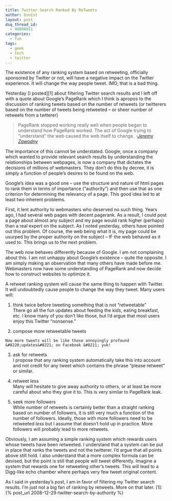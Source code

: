 ```yaml
---
title: Twitter Search Ranked By ReTweets
author: bsoist
layout: post
dsq_thread_id:
  - 48008011
categories:
  - fun
tags:
  - geek
  - tech
  - twitter
---
```

The existence of any ranking system based on retweeting, officially sponsored by Twitter or not, will have a negative impact on the Twitter experience. It will change the way people tweet. IMO, that is a bad thing. 

Yesterday [I posted][1] about filtering Twitter search results and I left off with a quote about Google&#8217;s PageRank which I think is apropos to the discussion of ranking tweets based on the number of retweets (or twitterers based on the number of tweets being retweeted &#8211; or sheer number of retweets from a twtterer) 

> PageRank stopped working really well when people began to understand how PageRank worked. The act of Google trying to &#8220;understand&#8221; the web caused the web itself to change. <cite> -<a href="http://jeremy.zawodny.com/blog/archives/000751.html" title="PageRank is Dead (by Jeremy Zawodny) 5/24/2003">Jeremy Zawodny</a></cite>

The importance of this cannot be understated. Google, once a company which wanted to provide relevant search results by understanding the relationships between webpages, is now a company that dictates the decisions of millions of webmasters. They don&#8217;t do this by decree, it is simply a function of people&#8217;s desires to be found on the web. 

Google&#8217;s idea was a good one &#8211; use the structure and nature of html pages to rank them in terms of importance (&#8220;authority&#8221;) and then use that as one criterion for determining the relevancy of a page. This good idea led to at least two inherent problems. 

First, it lent authority to webmasters who deserved no such thing. Years ago, I had several web pages with decent pagerank. As a result, I could post a page about almost any subject and my page would rank higher (perhaps) than a real expert on the subject. As I noted yesterday, others have pointed out this problem. Of course, the web being what it is, my page could be usurped by the proper authority on the subject &#8211; IF the web behaved as it used to. This brings us to the next problem.

The web now behaves differently because of Google. I am not complaining about this. I am not unhappy about Google&#8217;s existence &#8211; quite the opposite. I am simply making an observation that many others have made before me. Webmasters now have some understanding of PageRank and now decide how to construct websites to optimize it. 

A retweet ranking system will cause the same thing to happen with Twitter. It will undoubtedly cause people to change the way they tweet. Many users will:

  1. think twice before tweeting something that is not &#8220;retweetable&#8221;  
    There go all the fun updates about feeding the kids, eating breakfast, etc. I know many of you don&#8217;t like those, but I&#8217;d argue that most users enjoy this Twitter &#8220;nonsense.&#8221;

  2. compose more retweetable tweets  
      
    Now more tweets will be like those annoyingly profound &#8220;updates&#8221; on Facebook &#8211; yuk!

  3. ask for retweets  
    I propose that any ranking system automatically take this into account and not credit for any tweet which contains the phrase &#8220;please retweet&#8221; or similar.

  4. retweet less  
    Many will hesitate to give away authority to others, or at least be more careful about who they give it to. This is very similar to PageRank leak.

  5. seek more followers  
    While number of retweets is certainly better than a straight ranking based on number of followers, it is still very much a function of the number of followers. Ideally, those with more followers need to be retweeted *less* but I assume that doesn&#8217;t hold up in practice. More followers will probably lead to more retweets.

Obviously, I am assuming a simple ranking system which rewards users whose tweets have been retweeted. I understand that a system can be put in place that ranks the tweets and not the twitterer. I&#8217;d argue that all points above still hold. I also understand that a more complex formula can be devised, but the point is still that people will tweet differently. Imagine a system that rewards one for retweeting other&#8217;s tweets. This will lead to a Digg-like echo chamber where perhaps very few tweet original content. 

As I said in yesterday&#8217;s post, I am in favor of filtering my Twitter search results. I&#8217;m just not a big fan of ranking by retweets. More on that later.
 [1]: {% post_url 2008-12-29-twitter-search-by-authority %}
